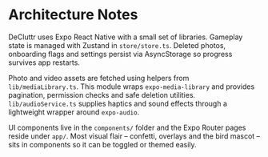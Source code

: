 # Architecture Notes

DeCluttr uses Expo React Native with a small set of libraries. Gameplay state is
managed with Zustand in `store/store.ts`. Deleted photos, onboarding flags and
settings persist via AsyncStorage so progress survives app restarts.

Photo and video assets are fetched using helpers from `lib/mediaLibrary.ts`. This
module wraps `expo-media-library` and provides pagination, permission checks and
safe deletion utilities. `lib/audioService.ts` supplies haptics and sound effects
through a lightweight wrapper around `expo-audio`.

UI components live in the `components/` folder and the Expo Router pages reside
under `app/`. Most visual flair – confetti, overlays and the bird mascot – sits in
components so it can be toggled or themed easily.

